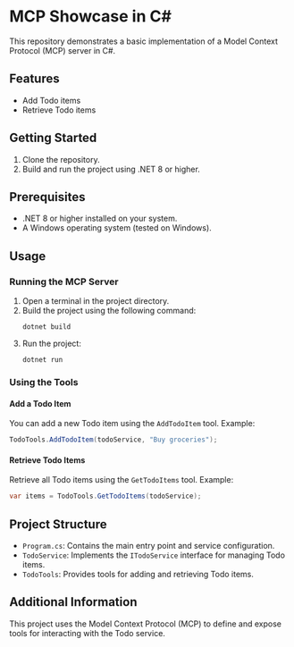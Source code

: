 # MCP Showcase in C#

This repository demonstrates a basic implementation of a Model Context Protocol (MCP) server in C#.

## Features
- Add Todo items
- Retrieve Todo items

## Getting Started
1. Clone the repository.
2. Build and run the project using .NET 8 or higher.

## Prerequisites
- .NET 8 or higher installed on your system.
- A Windows operating system (tested on Windows).

## Usage

### Running the MCP Server
1. Open a terminal in the project directory.
2. Build the project using the following command:
   ```
   dotnet build
   ```
3. Run the project:
   ```
   dotnet run
   ```

### Using the Tools

#### Add a Todo Item
You can add a new Todo item using the `AddTodoItem` tool. Example:
```csharp
TodoTools.AddTodoItem(todoService, "Buy groceries");
```

#### Retrieve Todo Items
Retrieve all Todo items using the `GetTodoItems` tool. Example:
```csharp
var items = TodoTools.GetTodoItems(todoService);
```

## Project Structure
- `Program.cs`: Contains the main entry point and service configuration.
- `TodoService`: Implements the `ITodoService` interface for managing Todo items.
- `TodoTools`: Provides tools for adding and retrieving Todo items.

## Additional Information
This project uses the Model Context Protocol (MCP) to define and expose tools for interacting with the Todo service.